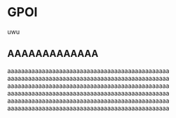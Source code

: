 <h1>GPOI</h1>
uwu
<br>
<h2>AAAAAAAAAAAAA</h2>
<p>aaaaaaaaaaaaaaaaaaaaaaaaaaaaaaaaaaaaaaaaaaaaaaa
  aaaaaaaaaaaaaaaaaaaaaaaaaaaaaaaaaaaaaaaaaaaaaaa
  aaaaaaaaaaaaaaaaaaaaaaaaaaaaaaaaaaaaaaaaaaaaaaa
  aaaaaaaaaaaaaaaaaaaaaaaaaaaaaaaaaaaaaaaaaaaaaaa
  aaaaaaaaaaaaaaaaaaaaaaaaaaaaaaaaaaaaaaaaaaaaaaa
  aaaaaaaaaaaaaaaaaaaaaaaaaaaaaaaaaaaaaaaaaaaaaaa
</p>
